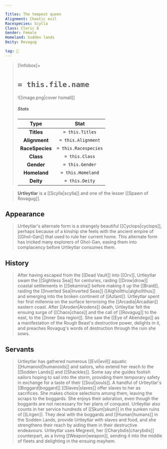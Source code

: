 ```yaml
---

Titles: The tempest queen
Alignment: Chaotic evil
Racespecies: Scylla
Class: Cleric 8
Gender: Female
Homeland: Sodden lands
Deity: Rovagug

tag: 👤️
---
```


> [!infobox]+
> #  `= this.file.name`
> ![[image.png|cover hsmall]]
> ##### Stats
> Type | Stat |
> :---: |:---:|
> **Titles** | `= this.Titles` |
> **Alignment** | `= this.Alignment` |
> **RaceSpecies** | `= this.Racespecies` |
> **Class** | `= this.Class` |
> **Gender** | `= this.Gender` |
> **Homeland** | `= this.Homeland` |
> **Deity** | `= this.Deity` |



> **Urtleytlar** is a [[Scylla|scylla]] and one of the lesser [[Spawn of Rovagug]].



## Appearance

> Urtleytlar's alternate form is a strangely beautiful [[Cyclops|cyclops]], perhaps because of a kinship she feels with the ancient empire of [[Ghol-Gan]] that used to rule her current home. This alternate form has tricked many explorers of Ghol-Gan, easing them into complacency before Urtleytlar consumes them.


## History

> After having escaped from the [[Dead Vault]] into [[Orv]], Urtleytlar swam the [[Sightless Sea]] for centuries, raiding [[Drow|drow]] coastal settlements in [[Sekamina]] before making it up the [[Braid]], raiding the [[Inverted Sea|Inverted Seas]] [[Alghollthu|alghollthus]] and emerging into the broken continent of [[Azlant]].
> Urtleytlar spent her first millennia on the surface terrorising the [[Arcadia|Arcadian]] eastern coast. After [[Aroden|Arodens]] death, Urtleytlar felt the ensuing surge of [[Chaos|chaos]] and the call of [[Rovagug]] to the east, to the [[Inner Sea region]]. She saw the [[Eye of Abendego]] as a manifestation of the Rough Beast's destructive power, delights in it, and preaches Rovagug's words of destruction through the ruin she sows.


## Servants

> Urtleytlar has gathered numerous [[Evil|evil]] aquatic [[Humanoid|humanoids]] and sailors, who extend her reach to the [[Sodden Lands]] and [[Shackles]]. Some say she guides foolish sailors hoping to sail into the storm, providing them temporary safety in exchange for a taste of their [[Soul|souls]].
> A handful of Urtleytlar's [[Boggard|boggard]] [[Slaves|slaves]] offer slaves to her as sacrifices. She makes choice selections among them, leaving the scraps to the boggards. She enjoys their adoration, even though the boggards are not necessary for her plans of conquest.
> Urtleytlar also counts in her service hundreds of [[Skum|skum]] in the sunken ruins of [[Lirgen]]. They deal with the boggards and [[Human|humans]] in the Sodden Lands, provide Urtleytlar with slaves and food, and she strengthens their reach by aiding them in their destructive endeavours.
> Urtleytlar uses Megrexti, her [[Charybdis|charybdis]] counterpart, as a living [[Weapon|weapon]], sending it into the middle of fleets and delighting in the ensuing mayhem.








